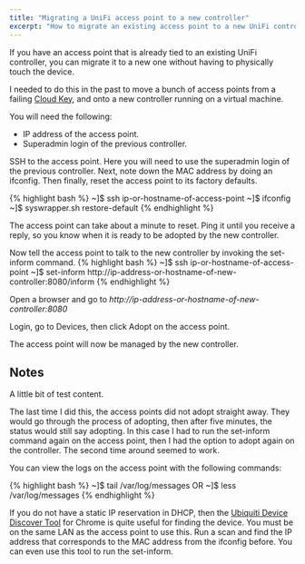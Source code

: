 ```yaml
---
title: "Migrating a UniFi access point to a new controller"
excerpt: "How to migrate an existing access point to a new UniFi controller."
---
```


If you have an access point that is already tied to an existing UniFi controller, you can migrate it to a new one without having to physically touch the device.

I needed to do this in the past to move a bunch of access points from a failing [Cloud Key](https://www.ubnt.com/unifi/unifi-cloud-key/), and onto a new controller running on a virtual machine.

You will need the following:
* IP address of the access point.
* Superadmin login of the previous controller.

SSH to the access point. Here you will need to use the superadmin login of the previous controller. Next, note down the MAC address by doing an ifconfig. Then finally, reset the access point to its factory defaults.

{% highlight bash %}
~]$ ssh ip-or-hostname-of-access-point
~]$ ifconfig
~]$ syswrapper.sh restore-default
{% endhighlight %}

The access point can take about a minute to reset. Ping it until you receive a reply, so you know when it is ready to be adopted by the new controller.

Now tell the access point to talk to the new controller by invoking the set-inform command.
{% highlight bash %}
~]$ ssh ip-or-hostname-of-access-point
~]$ set-inform http://ip-address-or-hostname-of-new-controller:8080/inform
{% endhighlight %}

Open a browser and go to *http://ip-address-or-hostname-of-new-controller:8080*

Login, go to Devices, then click Adopt on the access point.

The access point will now be managed by the new controller.


## Notes

A little bit of test content.

The last time I did this, the access points did not adopt straight away. They would go through the process of adopting, then after five minutes, the status would still say adopting. In this case I had to run the set-inform command again on the access point, then I had the option to adopt again on the controller. The second time around seemed to work.

You can view the logs on the access point with the following commands:

{% highlight bash %}
~]$ tail /var/log/messages
OR
~]$ less /var/log/messages
{% endhighlight %}

If you do not have a static IP reservation in DHCP, then the [Ubiquiti Device Discover Tool](https://chrome.google.com/webstore/detail/ubiquiti-device-discovery/hmpigflbjeapnknladcfphgkemopofig?hl=en) for Chrome is quite useful for finding the device. You must be on the same LAN as the access point to use this. Run a scan and find the IP address that corresponds to the MAC address from the ifconfig before. You can even use this tool to run the set-inform.
